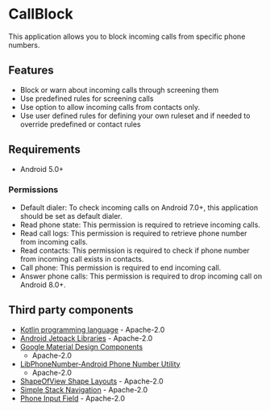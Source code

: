 CallBlock
===========

This application allows you to block incoming calls from specific phone numbers.

## Features

- Block or warn about incoming calls through screening them
- Use predefined rules for screening calls
- Use option to allow incoming calls from contacts only.
- Use user defined rules for defining your own ruleset and if needed to override predefined or
  contact rules

## Requirements

- Android 5.0+

### Permissions

- Default dialer: To check incoming calls on Android 7.0+, this application should be set as default
  dialer.
- Read phone state: This permission is required to retrieve incoming calls.
- Read call logs: This permission is required to retrieve phone number from incoming calls.
- Read contacts: This permission is required to check if phone number from incoming call exists in
  contacts.
- Call phone: This permission is required to end incoming call.
- Answer phone calls: This permission is required to drop incoming call on Android 8.0+.

## Third party components

- [Kotlin programming language](https://kotlinlang.org) - Apache-2.0
- [Android Jetpack Libraries](https://developer.android.com/jetpack) - Apache-2.0
- [Google Material Design Components](https://github.com/material-components/material-components-android)
  - Apache-2.0
- [LibPhoneNumber-Android Phone Number Utility](https://github.com/MichaelRocks/libphonenumber-android)
  - Apache-2.0
- [ShapeOfView Shape Layouts](https://github.com/florent37/ShapeOfView) - Apache-2.0
- [Simple Stack Navigation](https://github.com/Zhuinden/simple-stack) - Apache-2.0
- [Phone Input Field](https://github.com/lamudi-gmbh/android-phone-field) - Apache-2.0